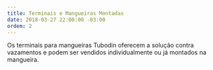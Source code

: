 ```yaml
---
title: Terminais e Mangueiras Montadas
date: 2018-03-27 22:00:00 -03:00
ordem: 2
---
```


Os terminais para mangueiras Tubodin oferecem a solução contra vazamentos e podem ser vendidos individualmente ou já montados na mangueira.